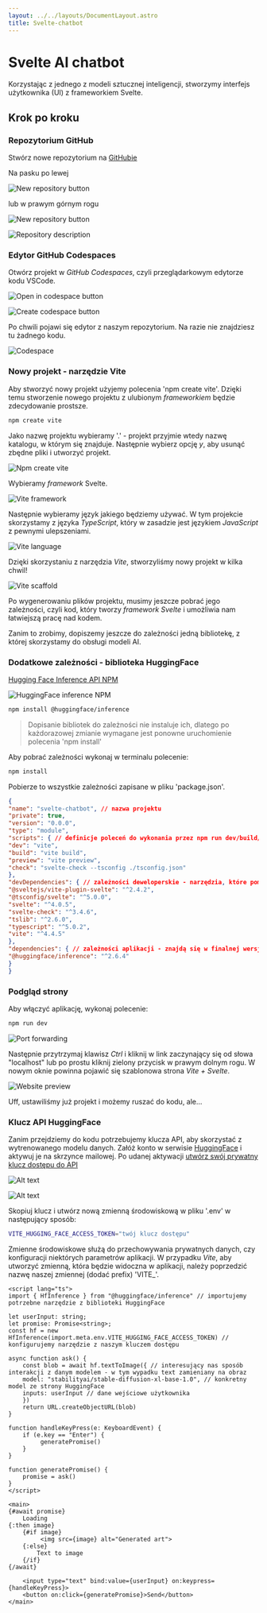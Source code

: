 ```yaml
---
layout: ../../layouts/DocumentLayout.astro
title: Svelte-chatbot
---
```


# Svelte AI chatbot

Korzystając z jednego z modeli sztucznej inteligencji, stworzymy interfejs użytkownika (UI) z frameworkiem Svelte.

## Krok po kroku

### Repozytorium GitHub

Stwórz nowe repozytorium na [GitHubie](https://github.com)

Na pasku po lewej

![New repository button](/public/svelte-chatbot/new-repository-shortcut.png)

lub w prawym górnym rogu

![New repository button](/public/svelte-chatbot/new-repository.png)

![Repository description](/public/svelte-chatbot/create-repository.png)

### Edytor GitHub Codespaces

Otwórz projekt w *GitHub Codespaces*, czyli przeglądarkowym edytorze kodu VSCode.

![Open in codespace button](/public/svelte-chatbot/open-in-codespace.png)

![Create codespace button](/public/svelte-chatbot/create-codespace.png)

Po chwili pojawi się edytor z naszym repozytorium. Na razie nie znajdziesz tu żadnego kodu.

![Codespace](/public/svelte-chatbot/codespace.png)

### Nowy projekt - narzędzie Vite

Aby stworzyć nowy projekt użyjemy polecenia 'npm create vite'. Dzięki temu stworzenie nowego projektu z ulubionym *frameworkiem* będzie zdecydowanie prostsze.

```bash
npm create vite
```

Jako nazwę projektu wybieramy '.' - projekt przyjmie wtedy nazwę katalogu, w którym się znajduje. Następnie wybierz opcję *y*, aby usunąć zbędne pliki i utworzyć projekt.

![Npm create vite](/public/svelte-chatbot/current-dir-not-empty.png)

Wybieramy *framework* Svelte.

![Vite framework](/public/svelte-chatbot/vite-framework.png)

Następnie wybieramy język jakiego będziemy używać.
W tym projekcie skorzystamy z języka *TypeScript*, który w zasadzie jest językiem *JavaScript* z pewnymi ulepszeniami.

![Vite language](/public/svelte-chatbot/vite-language.png)

Dzięki skorzystaniu z narzędzia *Vite*, stworzyliśmy nowy projekt w kilka chwil!

![Vite scaffold](/public/svelte-chatbot/install-dependencies.png)

Po wygenerowaniu plików projektu, musimy jeszcze pobrać jego zależności, czyli kod, który tworzy *framework* *Svelte* i umożliwia nam łatwiejszą pracę nad kodem.

Zanim to zrobimy, dopiszemy jeszcze do zależności jedną bibliotekę, z której skorzystamy do obsługi modeli AI.

### Dodatkowe zależności - biblioteka HuggingFace

[Hugging Face Inference API NPM](https://www.npmjs.com/package/@huggingface/inference?activeTab=readme)

![HuggingFace inference NPM](/public/svelte-chatbot/huggingface-inference-npm.png)

```bash
npm install @huggingface/inference
```

> Dopisanie bibliotek do zależności nie instaluje ich, dlatego po każdorazowej zmianie wymagane jest ponowne uruchomienie polecenia 'npm install'

Aby pobrać zależności wykonaj w terminalu polecenie:

```bash
npm install
```

Pobierze to wszystkie zależności zapisane w pliku 'package.json'.

```json
{
"name": "svelte-chatbot", // nazwa projektu
"private": true,
"version": "0.0.0",
"type": "module",
"scripts": { // definicje poleceń do wykonania przez npm run dev/build/preview/check
"dev": "vite",
"build": "vite build",
"preview": "vite preview",
"check": "svelte-check --tsconfig ./tsconfig.json"
},
"devDependencies": { // zależności deweloperskie - narzędzia, które pomagają nam pisać kod
"@sveltejs/vite-plugin-svelte": "^2.4.2",
"@tsconfig/svelte": "^5.0.0",
"svelte": "^4.0.5",
"svelte-check": "^3.4.6",
"tslib": "^2.6.0",
"typescript": "^5.0.2",
"vite": "^4.4.5"
},
"dependencies": { // zależności aplikacji - znajdą się w finalnej wersji aplikacji
"@huggingface/inference": "^2.6.4"
}
}
```

### Podgląd strony

Aby włączyć aplikację, wykonaj polecenie:

```bash
npm run dev
```

![Port forwarding](/public/svelte-chatbot/port-forwarding.png)

Następnie przytrzymaj klawisz *Ctrl* i kliknij w link zaczynający się od słowa "localhost" lub po prostu kliknij zielony przycisk w prawym dolnym rogu. W nowym oknie powinna pojawić się szablonowa strona *Vite + Svelte*.

![Website preview](/public/svelte-chatbot/svelte-vite-template.png)

Uff, ustawiliśmy już projekt i możemy ruszać do kodu, ale...

### Klucz API HuggingFace

Zanim przejdziemy do kodu potrzebujemy klucza API, aby skorzystać z wytrenowanego modelu danych. Załóż konto w serwisie [HuggingFace](https://huggingface.co/) i aktywuj je na skrzynce mailowej. Po udanej aktywacji [utwórz swój prywatny klucz dostępu do API](https://huggingface.co/settings/tokens)

![Alt text](/public/svelte-chatbot/hugging-face-token.png)

![Alt text](/public/svelte-chatbot/hugging-face-new-token.png)

Skopiuj klucz i utwórz nową zmienną środowiskową w pliku '.env' w następujący sposób:

```bash
VITE_HUGGING_FACE_ACCESS_TOKEN="twój klucz dostępu"
```

Zmienne środowiskowe służą do przechowywania prywatnych danych, czy konfiguracji niektórych parametrów aplikacji.
W przypadku *Vite*, aby utworzyć zmienną, która będzie widoczna w aplikacji, należy poprzedzić nazwę naszej zmiennej (dodać prefix) 'VITE_'.


```svelte
<script lang="ts">
import { HfInference } from "@huggingface/inference" // importujemy potrzebne narzędzie z biblioteki HuggingFace

let userInput: string;
let promise: Promise<string>;
const hf = new HfInference(import.meta.env.VITE_HUGGING_FACE_ACCESS_TOKEN) // konfigurujemy narzędzie z naszym kluczem dostępu

async function ask() {
    const blob = await hf.textToImage({ // interesujący nas sposób interakcji z danym modelem - w tym wypadku text zamieniany na obraz
    model: "stabilityai/stable-diffusion-xl-base-1.0", // konkretny model ze strony HuggingFace
    inputs: userInput // dane wejściowe użytkownika
    })
    return URL.createObjectURL(blob)
}

function handleKeyPress(e: KeyboardEvent) {
    if (e.key == "Enter") {
         generatePromise()
    }
}

function generatePromise() {
    promise = ask()
}
</script>

<main>
{#await promise}
    Loading
{:then image}
    {#if image}
         <img src={image} alt="Generated art">
    {:else}
        Text to image
    {/if}
{/await}

    <input type="text" bind:value={userInput} on:keypress={handleKeyPress}>
    <button on:click={generatePromise}>Send</button>
</main>
```

